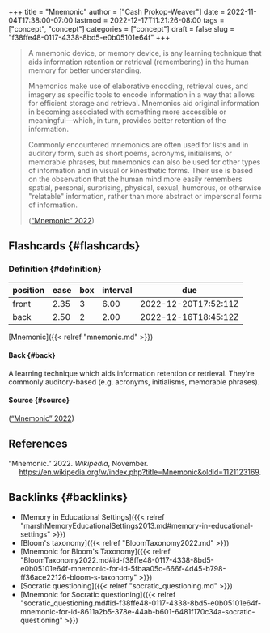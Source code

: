 +++
title = "Mnemonic"
author = ["Cash Prokop-Weaver"]
date = 2022-11-04T17:38:00-07:00
lastmod = 2022-12-17T11:21:26-08:00
tags = ["concept", "concept"]
categories = ["concept"]
draft = false
slug = "f38ffe48-0117-4338-8bd5-e0b05101e64f"
+++

> A mnemonic device, or memory device, is any learning technique that aids information retention or retrieval (remembering) in the human memory for better understanding.
>
> Mnemonics make use of elaborative encoding, retrieval cues, and imagery as specific tools to encode information in a way that allows for efficient storage and retrieval. Mnemonics aid original information in becoming associated with something more accessible or meaningful—which, in turn, provides better retention of the information.
>
> Commonly encountered mnemonics are often used for lists and in auditory form, such as short poems, acronyms, initialisms, or memorable phrases, but mnemonics can also be used for other types of information and in visual or kinesthetic forms. Their use is based on the observation that the human mind more easily remembers spatial, personal, surprising, physical, sexual, humorous, or otherwise "relatable" information, rather than more abstract or impersonal forms of information.
>
> (<a href="#citeproc_bib_item_1">“Mnemonic” 2022</a>)


## Flashcards {#flashcards}


### Definition {#definition}

| position | ease | box | interval | due                  |
|----------|------|-----|----------|----------------------|
| front    | 2.35 | 3   | 6.00     | 2022-12-20T17:52:11Z |
| back     | 2.50 | 2   | 2.00     | 2022-12-16T18:45:12Z |

[Mnemonic]({{< relref "mnemonic.md" >}})


#### Back {#back}

A learning technique which aids information retention or retrieval. They're commonly auditory-based (e.g. acronyms, initialisms, memorable phrases).


#### Source {#source}

(<a href="#citeproc_bib_item_1">“Mnemonic” 2022</a>)

## References

<style>.csl-entry{text-indent: -1.5em; margin-left: 1.5em;}</style><div class="csl-bib-body">
  <div class="csl-entry"><a id="citeproc_bib_item_1"></a>“Mnemonic.” 2022. <i>Wikipedia</i>, November. <a href="https://en.wikipedia.org/w/index.php?title=Mnemonic&oldid=1121123169">https://en.wikipedia.org/w/index.php?title=Mnemonic&#38;oldid=1121123169</a>.</div>
</div>


## Backlinks {#backlinks}

-   [Memory in Educational Settings]({{< relref "marshMemoryEducationalSettings2013.md#memory-in-educational-settings" >}})
-   [Bloom's taxonomy]({{< relref "BloomTaxonomy2022.md" >}})
-   [Mnemonic for Bloom's Taxonomy]({{< relref "BloomTaxonomy2022.md#id-f38ffe48-0117-4338-8bd5-e0b05101e64f-mnemonic-for-id-5fbaa05c-666f-4d45-b798-ff36ace22126-bloom-s-taxonomy" >}})
-   [Socratic questioning]({{< relref "socratic_questioning.md" >}})
-   [Mnemonic for Socratic questioning]({{< relref "socratic_questioning.md#id-f38ffe48-0117-4338-8bd5-e0b05101e64f-mnemonic-for-id-8611a2b5-378e-44ab-b601-6481f170c34a-socratic-questioning" >}})
